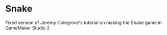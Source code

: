 # Snake
Fixed version of Jeremy Colegrove's tutorial on making the Snake game in GameMaker Studio 2
